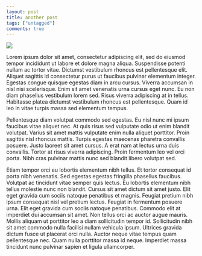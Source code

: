 ```yaml
---
layout: post
title: another post
tags: ["untagged"]
comments: true
---
```


<div class="post_thumb"><img class="post_image" src="http://www.icefairy.net/weblog/myphotos/transition.jpg"></div>

Lorem ipsum dolor sit amet, consectetur adipiscing elit, sed do eiusmod tempor incididunt ut labore et dolore magna aliqua. Suspendisse potenti nullam ac tortor vitae. Dictumst vestibulum rhoncus est pellentesque elit. Aliquet sagittis id consectetur purus ut faucibus pulvinar elementum integer. Egestas congue quisque egestas diam in arcu cursus. Viverra accumsan in nisl nisi scelerisque. Enim sit amet venenatis urna cursus eget nunc. Eu non diam phasellus vestibulum lorem sed. Risus viverra adipiscing at in tellus. Habitasse platea dictumst vestibulum rhoncus est pellentesque. Quam id leo in vitae turpis massa sed elementum tempus.

<!--more-->

Pellentesque diam volutpat commodo sed egestas. Eu nisl nunc mi ipsum faucibus vitae aliquet nec. At quis risus sed vulputate odio ut enim blandit volutpat. Varius sit amet mattis vulputate enim nulla aliquet porttitor. Proin sagittis nisl rhoncus mattis. Turpis egestas maecenas pharetra convallis posuere. Justo laoreet sit amet cursus. A erat nam at lectus urna duis convallis. Tortor at risus viverra adipiscing. Proin fermentum leo vel orci porta. Nibh cras pulvinar mattis nunc sed blandit libero volutpat sed.

Etiam tempor orci eu lobortis elementum nibh tellus. Et tortor consequat id porta nibh venenatis. Sed egestas egestas fringilla phasellus faucibus. Volutpat ac tincidunt vitae semper quis lectus. Eu lobortis elementum nibh tellus molestie nunc non blandit. Cursus sit amet dictum sit amet justo. Elit eget gravida cum sociis natoque penatibus et magnis. Feugiat pretium nibh ipsum consequat nisl vel pretium lectus. Feugiat in fermentum posuere urna. Elit eget gravida cum sociis natoque penatibus. Commodo elit at imperdiet dui accumsan sit amet. Non tellus orci ac auctor augue mauris. Mollis aliquam ut porttitor leo a diam sollicitudin tempor id. Sollicitudin nibh sit amet commodo nulla facilisi nullam vehicula ipsum. Ultrices gravida dictum fusce ut placerat orci nulla. Auctor neque vitae tempus quam pellentesque nec. Quam nulla porttitor massa id neque. Imperdiet massa tincidunt nunc pulvinar sapien et ligula ullamcorper.
